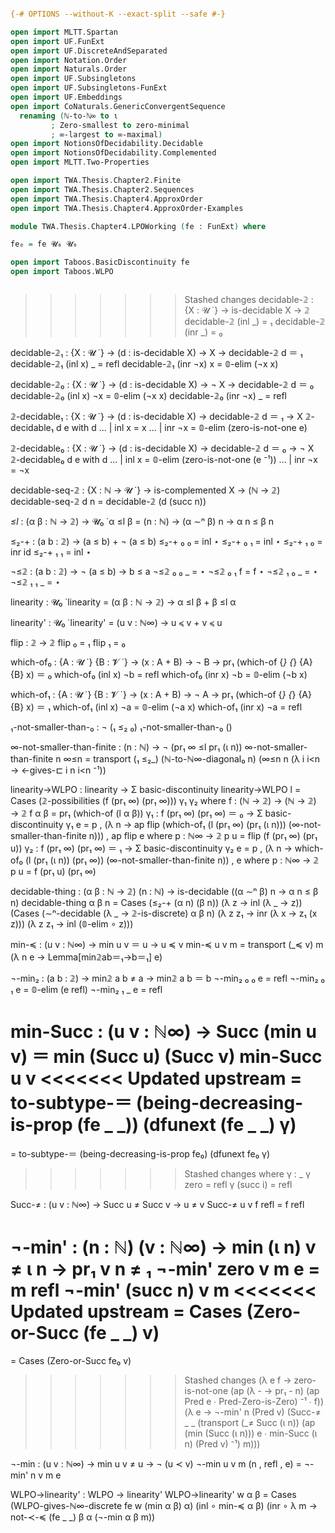 ```agda

{-# OPTIONS --without-K --exact-split --safe #-}

open import MLTT.Spartan
open import UF.FunExt
open import UF.DiscreteAndSeparated
open import Notation.Order
open import Naturals.Order
open import UF.Subsingletons
open import UF.Subsingletons-FunExt
open import UF.Embeddings
open import CoNaturals.GenericConvergentSequence
  renaming (ℕ-to-ℕ∞ to ι
         ; Zero-smallest to zero-minimal
         ; ∞-largest to ∞-maximal)
open import NotionsOfDecidability.Decidable
open import NotionsOfDecidability.Complemented
open import MLTT.Two-Properties

open import TWA.Thesis.Chapter2.Finite
open import TWA.Thesis.Chapter2.Sequences
open import TWA.Thesis.Chapter4.ApproxOrder
open import TWA.Thesis.Chapter4.ApproxOrder-Examples

module TWA.Thesis.Chapter4.LPOWorking (fe : FunExt) where

fe₀ = fe 𝓤₀ 𝓤₀

open import Taboos.BasicDiscontinuity fe
open import Taboos.WLPO



```

>>>>>>> Stashed changes
decidable-𝟚 : {X : 𝓤 ̇ } → is-decidable X → 𝟚
decidable-𝟚 (inl _) = ₁
decidable-𝟚 (inr _) = ₀

decidable-𝟚₁ : {X : 𝓤 ̇ } → (d : is-decidable X)
             → X → decidable-𝟚 d ＝ ₁
decidable-𝟚₁ (inl  x) _ = refl
decidable-𝟚₁ (inr ¬x) x = 𝟘-elim (¬x x)

decidable-𝟚₀ : {X : 𝓤 ̇ } → (d : is-decidable X)
             → ¬ X → decidable-𝟚 d ＝ ₀
decidable-𝟚₀ (inl  x) ¬x = 𝟘-elim (¬x x)
decidable-𝟚₀ (inr ¬x)  _ = refl

𝟚-decidable₁ : {X : 𝓤 ̇ } → (d : is-decidable X)
             → decidable-𝟚 d ＝ ₁ → X
𝟚-decidable₁ d e with d
... | inl  x = x
... | inr ¬x = 𝟘-elim (zero-is-not-one e)

𝟚-decidable₀ : {X : 𝓤 ̇ } → (d : is-decidable X)
             → decidable-𝟚 d ＝ ₀ → ¬ X
𝟚-decidable₀ d e with d
... | inl  x = 𝟘-elim (zero-is-not-one (e ⁻¹))
... | inr ¬x = ¬x

decidable-seq-𝟚 : {X : ℕ → 𝓤 ̇ } → is-complemented X → (ℕ → 𝟚)
decidable-seq-𝟚 d n = decidable-𝟚 (d (succ n))

_≤l_ : (α β : ℕ → 𝟚) → 𝓤₀ ̇
α ≤l β = (n : ℕ) → (α ∼ⁿ β) n → α n ≤ β n

≤₂-+ : (a b : 𝟚) → (a ≤ b) + ¬ (a ≤ b)
≤₂-+ ₀ ₀ = inl ⋆
≤₂-+ ₀ ₁ = inl ⋆
≤₂-+ ₁ ₀ = inr id
≤₂-+ ₁ ₁ = inl ⋆

¬≤𝟚 : (a b : 𝟚) → ¬ (a ≤ b) → b ≤ a
¬≤𝟚 ₀ ₀ _ = ⋆
¬≤𝟚 ₀ ₁ f = f ⋆
¬≤𝟚 ₁ ₀ _ = ⋆
¬≤𝟚 ₁ ₁ _ = ⋆

linearity : 𝓤₀  ̇ 
linearity = (α β : ℕ → 𝟚) → α ≤l β + β ≤l α

linearity' : 𝓤₀ ̇
linearity' = (u v : ℕ∞) → u ≼ v + v ≼ u

flip : 𝟚 → 𝟚
flip ₀ = ₁
flip ₁ = ₀

which-of₀ : {A : 𝓤 ̇ } {B : 𝓥 ̇ }
          → (x : A + B)
          → ¬ B
          → pr₁ (which-of {_} {_} {A} {B} x) ＝ ₀
which-of₀ (inl x) ¬b = refl
which-of₀ (inr x) ¬b = 𝟘-elim (¬b x)

which-of₁ : {A : 𝓤 ̇ } {B : 𝓥 ̇ }
          → (x : A + B)
          → ¬ A
          → pr₁ (which-of {_} {_} {A} {B} x) ＝ ₁
which-of₁ (inl x) ¬a = 𝟘-elim (¬a x)
which-of₁ (inr x) ¬a = refl

₁-not-smaller-than-₀ : ¬ (₁ ≤₂ ₀)
₁-not-smaller-than-₀ ()

∞-not-smaller-than-finite : (n : ℕ) → ¬ (pr₁ ∞ ≤l pr₁ (ι n))
∞-not-smaller-than-finite n ∞≤n
 = transport (₁ ≤₂_)
     (ℕ-to-ℕ∞-diagonal₀ n)
     (∞≤n n (λ i i<n → <-gives-⊏ i n i<n ⁻¹))

linearity→WLPO : linearity → Σ basic-discontinuity
linearity→WLPO l
 = Cases (𝟚-possibilities (f (pr₁ ∞) (pr₁ ∞))) γ₁ γ₂
 where
  f : (ℕ → 𝟚) → (ℕ → 𝟚) → 𝟚
  f α β = pr₁ (which-of (l α β))
  γ₁ : f (pr₁ ∞) (pr₁ ∞) ＝ ₀ → Σ basic-discontinuity
  γ₁ e = p
       , (λ n → ap flip (which-of₁ (l (pr₁ ∞) (pr₁ (ι n)))
           (∞-not-smaller-than-finite n)))
       , ap flip e
   where
    p : ℕ∞ → 𝟚
    p u = flip (f (pr₁ ∞) (pr₁ u))
  γ₂ : f (pr₁ ∞) (pr₁ ∞) ＝ ₁ → Σ basic-discontinuity
  γ₂ e = p
       , (λ n → which-of₀ (l (pr₁ (ι n)) (pr₁ ∞))
           (∞-not-smaller-than-finite n))
       , e
   where
    p : ℕ∞ → 𝟚
    p u = f (pr₁ u) (pr₁ ∞)

decidable-thing : (α β : ℕ → 𝟚) (n : ℕ)
                → is-decidable ((α ∼ⁿ β) n → α n ≤ β n)
decidable-thing α β n
 = Cases (≤₂-+ (α n) (β n))
     (λ z → inl (λ _ → z))
     (Cases (∼ⁿ-decidable (λ _ → 𝟚-is-discrete) α β n)
       (λ z z₁ → inr (λ x → z₁ (x z)))
       (λ z z₁ → inl (𝟘-elim ∘ z)))

min-≼ : (u v : ℕ∞) → min u v ＝ u → u ≼ v
min-≼ u v m = transport (_≼ v) m (λ n e → Lemma[min𝟚ab＝₁→b＝₁] e)

¬-min₂ : (a b : 𝟚) → min𝟚 a b ≠ a → min𝟚 a b ＝ b
¬-min₂ ₀ ₀ e = refl
¬-min₂ ₀ ₁ e = 𝟘-elim (e refl)
¬-min₂ ₁ _ e = refl

min-Succ : (u v : ℕ∞) → Succ (min u v) ＝ min (Succ u) (Succ v)
min-Succ u v
<<<<<<< Updated upstream
 = to-subtype-＝ (being-decreasing-is-prop (fe _ _))
     (dfunext (fe _ _) γ)
=======
 = to-subtype-＝ (being-decreasing-is-prop fe₀)
     (dfunext fe₀ γ)
>>>>>>> Stashed changes
 where
  γ : _
  γ zero = refl
  γ (succ i) = refl

Succ-≠ : (u v : ℕ∞) → Succ u ≠ Succ v → u ≠ v
Succ-≠ u v f refl = f refl

¬-min' : (n : ℕ) (v : ℕ∞) → min (ι n) v ≠ ι n → pr₁ v n ≠ ₁
¬-min' zero v m e = m refl
¬-min' (succ n) v m
<<<<<<< Updated upstream
 = Cases (Zero-or-Succ (fe _ _) v)
=======
 = Cases (Zero-or-Succ fe₀ v)
>>>>>>> Stashed changes
     (λ e f → zero-is-not-one (ap (λ - → pr₁ - n) (ap Pred e ∙ Pred-Zero-is-Zero) ⁻¹ ∙ f))
     (λ e → ¬-min' n (Pred v)
              (Succ-≠ _ _
                (transport (_≠ Succ (ι n))
                  (ap (min (Succ (ι n))) e
                  ∙ min-Succ (ι n) (Pred v) ⁻¹)
                m)))

¬-min : (u v : ℕ∞) → min u v ≠ u → ¬ (u ≺ v)
¬-min u v m (n , refl , e) = ¬-min' n v m e

WLPO→linearity' : WLPO → linearity'
WLPO→linearity' w α β
 = Cases (WLPO-gives-ℕ∞-discrete fe w (min α β) α)
     (inl ∘ min-≼ α β)
     (inr ∘ λ m → not-≺-≼ (fe _ _) β α (¬-min α β m))

